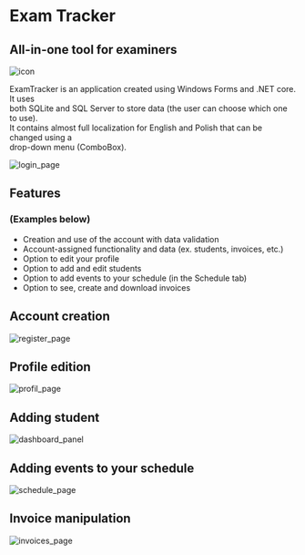 # Exam Tracker
## All-in-one tool for examiners
![icon](https://github.com/user-attachments/assets/ef3b21f6-e2ab-4aeb-a0b5-64471ca849a8)

ExamTracker is an application created using Windows Forms and .NET core. It uses  
both SQLite and SQL Server to store data (the user can choose which one to use).  
It contains almost full localization for English and Polish that can be changed using a  
drop-down menu (ComboBox).

![login_page](https://github.com/user-attachments/assets/fd57e102-d023-446d-88b1-2f75f5ff3e29)

## Features
### (Examples below)


- Creation and use of the account with data validation
- Account-assigned functionality and data (ex. students, invoices, etc.)
- Option to edit your profile
- Option to add and edit students
- Option to add events to your schedule (in the Schedule tab)
- Option to see, create and download invoices


## Account creation
![register_page](https://github.com/user-attachments/assets/efe078da-dcbd-456f-a4ca-52c4637eaf7e)

## Profile edition
![profil_page](https://github.com/user-attachments/assets/3b7d2b9c-0f84-4445-b7e3-2df66b6957b7)

## Adding student
![dashboard_panel](https://github.com/user-attachments/assets/7f4b82f5-ccc6-4ce4-81e2-6b23e97642b1)

## Adding events to your schedule
![schedule_page](https://github.com/user-attachments/assets/93405b03-d4af-430d-bf66-8e694059090b)

## Invoice manipulation
![invoices_page](https://github.com/user-attachments/assets/0e42337e-c48c-411b-929f-bd359b5ac832)

